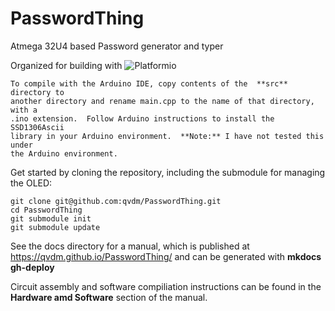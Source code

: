 # PasswordThing
Atmega 32U4 based Password generator and typer

Organized for building with ![Platformio](https://platformio.org/)

	To compile with the Arduino IDE, copy contents of the  **src** directory to
	another directory and rename main.cpp to the name of that directory, with a 
	.ino extension.  Follow Arduino instructions to install the SSD1306Ascii
	library in your Arduino environment.  **Note:** I have not tested this under
	the Arduino environment. 

Get started by cloning the repository, including the submodule for managing
the OLED:

	git clone git@github.com:qvdm/PasswordThing.git
	cd PasswordThing
	git submodule init
	git submodule update


See the docs directory for a manual, which is published at 
https://qvdm.github.io/PasswordThing/
and can be generated with **mkdocs gh-deploy**

Circuit assembly and software compiliation  instructions can be found  in 
the **Hardware amd Software**  section of the manual. 

